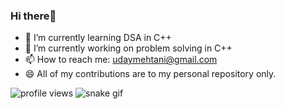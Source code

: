 ### Hi there👋
- 🌱 I’m currently learning DSA in C++
- 🔭 I’m currently working on problem solving in C++
- 📫 How to reach me: udaymehtani@gmail.com
- 😄 All of my contributions are to my personal repository only.



![profile views](https://komarev.com/ghpvc/?username=uday03meh&style=flat&color=brightgreen&label=Profile+Views)
![snake gif](https://github.com/uday03meh/Actions/blob/output/github-contribution-grid-snake.svg)

<!--
**uday-mehtani/uday-mehtani** is a ✨ _special_ ✨ repository because its `README.md` (this file) appears on your GitHub profile.

[![stats](https://github-readme-stats.vercel.app/api?username=uday03meh&count_private=true&)](https://github.com/anuraghazra/github-readme-stats)

- 🔭 I’m currently working on 
- 🌱 I’m currently learning DSA in C++.
- 👯 I’m looking to collaborate on ...
- 🤔 I’m looking for help with ...
- 💬 Ask me about ...
- 📫 How to reach me: ...
- 😄 Pronouns: ...
- ⚡ Fun fact: ...
-->
